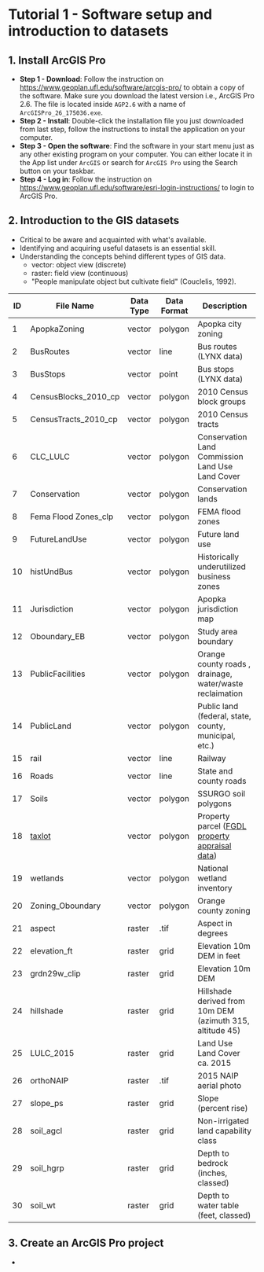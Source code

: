 # Tutorial 1 - Software setup and introduction to datasets

## 1. Install ArcGIS Pro

- **Step 1 - Download**: Follow the instruction on https://www.geoplan.ufl.edu/software/arcgis-pro/ to obtain a copy of the software. Make sure you download the latest version i.e., ArcGIS Pro 2.6. The file is located inside `AGP2.6` with a name of `ArcGISPro_26_175036.exe`.
- **Step 2 - Install**: Double-click the installation file you just downloaded from last step, follow the instructions to install the application on your computer.
- **Step 3 - Open the software**: Find the software in your start menu just as any other existing program on your computer. You can either locate it in the App list under `ArcGIS` or search for `ArcGIS Pro` using the Search button on your taskbar.
- **Step 4 - Log in**:  Follow the instruction on https://www.geoplan.ufl.edu/software/esri-login-instructions/ to login to ArcGIS Pro.

## 2. Introduction to the GIS datasets

- Critical to be aware and acquainted with what's available.
- Identifying and acquiring useful datasets is an essential skill.
- Understanding the concepts behind different types of GIS data.
  - vector: object view (discrete)
  - raster: field view (continuous)
  - "People manipulate object but cultivate field" (Couclelis, 1992).

| ID | File Name            | Data Type | Data Format | Description                                               |
|----|----------------------|-----------|-------------|-----------------------------------------------------------|
| 1  | ApopkaZoning         | vector    | polygon     | Apopka city zoning                                        |
| 2  | BusRoutes            | vector    | line        | Bus routes (LYNX data)                                    |
| 3  | BusStops             | vector    | point       | Bus stops (LYNX data)                                     |
| 4  | CensusBlocks_2010_cp | vector    | polygon     | 2010 Census block groups                                  |
| 5  | CensusTracts_2010_cp | vector    | polygon     | 2010 Census tracts                                        |
| 6  | CLC_LULC             | vector    | polygon     | Conservation Land Commission Land Use Land Cover          |
| 7  | Conservation         | vector    | polygon     | Conservation lands                                        |
| 8  | Fema Flood Zones_clp | vector    | polygon     | FEMA flood zones                                          |
| 9  | FutureLandUse        | vector    | polygon     | Future land use                                           |
| 10 | histUndBus           | vector    | polygon     | Historically underutilized business zones                 |
| 11 | Jurisdiction         | vector    | polygon     | Apopka jurisdiction map                                   |
| 12 | Oboundary_EB         | vector    | polygon     | Study area boundary                                       |
| 13 | PublicFacilities     | vector    | polygon     | Orange county roads , drainage, water/waste reclaimation  |
| 14 | PublicLand           | vector    | polygon     | Public land (federal, state, county, municipal, etc.)     |
| 15 | rail                 | vector    | line        | Railway                                                   |
| 16 | Roads                | vector    | line        | State and county roads                                    |
| 17 | Soils                | vector    | polygon     | SSURGO soil polygons                                      |
| 18 | [taxlot](https://colab.research.google.com/drive/1FnbeoZxKj4WqvMNXjgUK5lsoHuSic7Rc?authuser=1) | vector    | polygon     | Property parcel ([FGDL property appraisal data](https://www.fgdl.org/metadataexplorer/full_metadata.jsp?docId=%7B147B34F0-9E64-49AE-8B7F-5C4999BEC541%7D&loggedIn=false))            |
| 19 | wetlands             | vector    | polygon     | National wetland inventory                                |
| 20 | Zoning_Oboundary     | vector    | polygon     | Orange county zoning                                      |
| 21 | aspect               | raster    | .tif        | Aspect in degrees                                         |
| 22 | elevation_ft         | raster    | grid        | Elevation 10m DEM in feet                                 |
| 23 | grdn29w_clip         | raster    | grid        | Elevation 10m DEM                                         |
| 24 | hillshade            | raster    | grid        | Hillshade derived from 10m DEM (azimuth 315, altitude 45) |
| 25 | LULC_2015            | raster    | grid        | Land Use Land Cover ca. 2015                              |
| 26 | orthoNAIP            | raster    | .tif        | 2015 NAIP aerial photo                                    |
| 27 | slope_ps             | raster    | grid        | Slope (percent rise)                                      |
| 28 | soil_agcl            | raster    | grid        | Non-irrigated land capability class                       |
| 29 | soil_hgrp            | raster    | grid        | Depth to bedrock (inches, classed)                        |
| 30 | soil_wt              | raster    | grid        | Depth to water table (feet, classed)                      |

## 3. Create an ArcGIS Pro project

- 